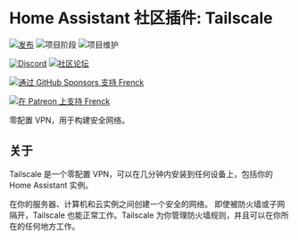 # Home Assistant 社区插件: Tailscale

[![发布][release-shield]][release] ![项目阶段][project-stage-shield] ![项目维护][maintenance-shield]

[![Discord][discord-shield]][discord] [![社区论坛][forum-shield]][forum]

[![通过 GitHub Sponsors 支持 Frenck][github-sponsors-shield]][github-sponsors]

[![在 Patreon 上支持 Frenck][patreon-shield]][patreon]

零配置 VPN，用于构建安全网络。

## 关于

Tailscale 是一个零配置 VPN，可以在几分钟内安装到任何设备上，包括你的 Home Assistant 实例。

在你的服务器、计算机和云实例之间创建一个安全的网络。
即使被防火墙或子网隔开，Tailscale 也能正常工作。Tailscale 为你管理防火墙规则，并且可以在你所在的任何地方工作。

[discord-shield]: https://img.shields.io/discord/478094546522079232.svg
[discord]: https://discord.me/hassioaddons
[forum-shield]: https://img.shields.io/badge/community-forum-brightgreen.svg
[forum]: https://community.home-assistant.io/?u=frenck
[github-sponsors-shield]: https://frenck.dev/wp-content/uploads/2019/12/github_sponsor.png
[github-sponsors]: https://github.com/sponsors/frenck
[maintenance-shield]: https://img.shields.io/maintenance/yes/2025.svg
[patreon-shield]: https://frenck.dev/wp-content/uploads/2019/12/patreon.png
[patreon]: https://www.patreon.com/frenck
[project-stage-shield]: https://img.shields.io/badge/project%20stage-experimental-yellow.svg
[release-shield]: https://img.shields.io/badge/version-v0.25.0-blue.svg
[release]: https://github.com/hassio-addons/addon-tailscale/tree/v0.25.0